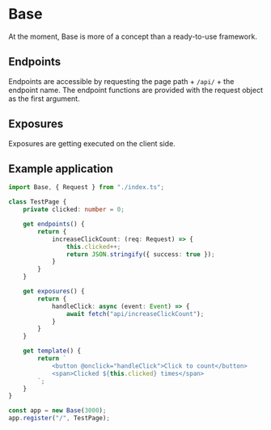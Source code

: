 # Base
At the moment, Base is more of a concept than a ready-to-use framework.

## Endpoints
Endpoints are accessible by requesting the page path + `/api/` + the endpoint name.
The endpoint functions are provided with the request object as the first argument.

## Exposures
Exposures are getting executed on the client side.

## Example application
```typescript
import Base, { Request } from "./index.ts";

class TestPage {
    private clicked: number = 0;

    get endpoints() {
        return {
            increaseClickCount: (req: Request) => {
                this.clicked++;
                return JSON.stringify({ success: true });
            }
        }
    }

    get exposures() {
        return {
            handleClick: async (event: Event) => {
                await fetch("api/increaseClickCount");
            }
        }
    }

    get template() {
        return `
            <button @onclick="handleClick">Click to count</button>
            <span>Clicked ${this.clicked} times</span>
        `;
    }
}

const app = new Base(3000);
app.register("/", TestPage);
```